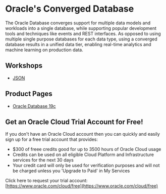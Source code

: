 # Oracle's Converged Database
The Oracle Database converges support for multiple data models and workloads into a single database, while supporting popular development tools and techniques like events and REST interfaces. As opposed to using multiple single purpose databases for each data type, using a converged database results in a unified data tier, enabling real-time analytics and machine learning on production data. 


## Workshops
- [JSON](https://apexapps.oracle.com/pls/apex/dbpm/r/livelabs/view-workshop?p180_id=613)


## Product Pages
- [Oracle Database 19c](https://www.oracle.com/database/)


## Get an Oracle Cloud Trial Account for Free!
If you don't have an Oracle Cloud account then you can quickly and easily sign up for a free trial account that provides:
-	$300 of freee credits good for up to 3500 hours of Oracle Cloud usage
-	Credits can be used on all eligible Cloud Platform and Infrastructure services for the next 30 days
-	Your credit card will only be used for verification purposes and will not be charged unless you 'Upgrade to Paid' in My Services

Click here to request your trial account: [https://www.oracle.com/cloud/free](https://www.oracle.com/cloud/free)
